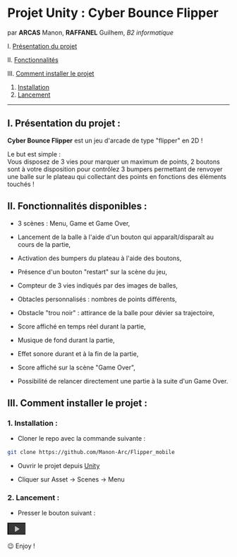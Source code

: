 # Projet Unity : Cyber Bounce Flipper

par **ARCAS** Manon, **RAFFANEL** Guilhem,  *B2 informatique*

I. [Présentation du projet](#i-présentation-du-projet)

II. [Fonctionnalités](#ii-fonctionnalités-disponibles)

III. [Comment installer le projet](#iii-comment-installer-le-projet)
1. [Installation](#1-installation)
2. [Lancement](#2-lancement)

____

## I. Présentation du projet :

**Cyber Bounce Flipper** est un jeu d'arcade de type "flipper" en 2D !<br>

Le but est simple : <br>
Vous disposez de 3 vies pour marquer un maximum de points, 2 boutons sont à votre disposition pour contrôlez 3 bumpers permettant de renvoyer une balle sur le plateau qui collectant des points en fonctions des éléments touchés !<br>

## II. Fonctionnalités disponibles :

- 3 scènes : Menu, Game et Game Over,

- Lancement de la balle à l'aide d'un bouton qui apparaît/disparaît au cours de la partie, 

- Activation des bumpers du plateau à l'aide des boutons,

- Présence d'un bouton "restart" sur la scène du jeu,

- Compteur de 3 vies indiqués par des images de balles,

- Obtacles personnalisés : nombres de points différents,

- Obstacle "trou noir" : attirance de la balle pour dévier sa trajectoire,

- Score affiché en temps réel durant la partie,

- Musique de fond durant la partie,

- Effet sonore durant et à la fin de la partie,

- Score affiché sur la scène "Game Over",

- Possibilité de relancer directement une partie à la suite d'un Game Over.

## III. Comment installer le projet :

### 1. Installation :

- Cloner le repo avec la commande suivante :
```bash
git clone https://github.com/Manon-Arc/Flipper_mobile
```
- Ouvrir le projet depuis [Unity](https://unity.com/fr/download)

- Cliquer sur Asset -> Scenes -> Menu

### 2. Lancement :

- Presser le bouton suivant :

![button](./img/button.png)

😉 Enjoy !